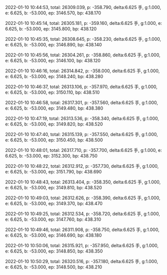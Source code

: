 2022-01-10 10:44:53, total: 26309.039, p: -358.790, delta:6.625 手, g:1.000, e: 6.625, b: -53.000, ep: 3146.570, bp: 438.170

2022-01-10 10:45:14, total: 26305.181, p: -359.160, delta:6.625 手, g:1.000, e: 6.625, b: -53.000, ep: 3145.800, bp: 438.120

2022-01-10 10:45:35, total: 26308.645, p: -358.230, delta:6.625 手, g:1.000, e: 6.625, b: -53.000, ep: 3146.890, bp: 438.140

2022-01-10 10:45:56, total: 26304.261, p: -358.860, delta:6.625 手, g:1.000, e: 6.625, b: -53.000, ep: 3146.100, bp: 438.120

2022-01-10 10:46:16, total: 26314.842, p: -358.000, delta:6.625 手, g:1.000, e: 6.625, b: -53.000, ep: 3148.240, bp: 438.280

2022-01-10 10:46:37, total: 26313.106, p: -357.970, delta:6.625 手, g:1.000, e: 6.625, b: -53.000, ep: 3150.110, bp: 438.510

2022-01-10 10:46:58, total: 26317.301, p: -357.560, delta:6.625 手, g:1.000, e: 6.625, b: -53.000, ep: 3149.480, bp: 438.380

2022-01-10 10:47:19, total: 26313.536, p: -358.340, delta:6.625 手, g:1.000, e: 6.625, b: -53.000, ep: 3149.820, bp: 438.520

2022-01-10 10:47:40, total: 26315.139, p: -357.550, delta:6.625 手, g:1.000, e: 6.625, b: -53.000, ep: 3150.450, bp: 438.500

2022-01-10 10:48:01, total: 26317.710, p: -357.700, delta:6.625 手, g:1.000, e: 6.625, b: -53.000, ep: 3152.300, bp: 438.750

2022-01-10 10:48:22, total: 26312.912, p: -357.730, delta:6.625 手, g:1.000, e: 6.625, b: -53.000, ep: 3151.790, bp: 438.690

2022-01-10 10:48:43, total: 26313.404, p: -358.350, delta:6.625 手, g:1.000, e: 6.625, b: -53.000, ep: 3149.810, bp: 438.520

2022-01-10 10:49:03, total: 26312.626, p: -358.390, delta:6.625 手, g:1.000, e: 6.625, b: -53.000, ep: 3149.370, bp: 438.470

2022-01-10 10:49:25, total: 26312.534, p: -358.720, delta:6.625 手, g:1.000, e: 6.625, b: -53.000, ep: 3147.760, bp: 438.310

2022-01-10 10:49:46, total: 26311.908, p: -358.750, delta:6.625 手, g:1.000, e: 6.625, b: -53.000, ep: 3146.690, bp: 438.180

2022-01-10 10:50:06, total: 26315.921, p: -357.950, delta:6.625 手, g:1.000, e: 6.625, b: -53.000, ep: 3148.850, bp: 438.350

2022-01-10 10:50:29, total: 26320.516, p: -357.180, delta:6.625 手, g:1.000, e: 6.625, b: -53.000, ep: 3148.500, bp: 438.210